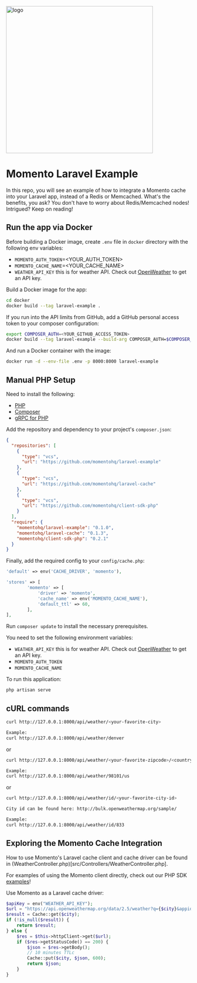 <head>
  <meta name="Momento Laravel cache driver example" content="Taggable Momento serverless cache driver example for Laravel">
</head>
<img src="https://docs.momentohq.com/img/logo.svg" alt="logo" width="400"/>

# Momento Laravel Example
In this repo, you will see an example of how to integrate a Momento cache into your Laravel app, instead of a Redis or Memcached.
What's the benefits, you ask? You don't have to worry about Redis/Memcached nodes!
Intrigued? Keep on reading!

## Run the app via Docker

Before building a Docker image, create `.env` file in `docker` directory with the following env variables:
- `MOMENTO_AUTH_TOKEN`=<YOUR_AUTH_TOKEN>
- `MOMENTO_CACHE_NAME`=<YOUR_CACHE_NAME>
- `WEATHER_API_KEY` this is for weather API. Check out [OpenWeather](https://openweathermap.org/) to get an API key.

Build a Docker image for the app:
```bash
cd docker
docker build --tag laravel-example .
```
If you run into the API limits from GitHub, add a GitHub personal access token to your composer configuration:
```bash
export COMPOSER_AUTH=<YOUR_GITHUB_ACCESS_TOKEN>
docker build --tag laravel-example --build-arg COMPOSER_AUTH=$COMPOSER_AUTH .
```

And run a Docker container with the image:
```bash
docker run -d --env-file .env -p 8000:8000 laravel-example
```

## Manual PHP Setup

Need to install the following:

- [PHP](https://www.php.net/manual/en/install.macosx.packages.php)
- [Composer](https://getcomposer.org/doc/00-intro.md#installation-linux-unix-macos)
- [gRPC for PHP](https://cloud.google.com/php/grpc)

Add the repository and dependency to your project's `composer.json`:

```json
{
  "repositories": [
    {
      "type": "vcs",
      "url": "https://github.com/momentohq/laravel-example"
    },
    {
      "type": "vcs",
      "url": "https://github.com/momentohq/laravel-cache"
    },
    {
      "type": "vcs",
      "url": "https://github.com/momentohq/client-sdk-php"
    }
  ],
  "require": {
    "momentohq/laravel-example": "0.1.0",
    "momentohq/laravel-cache": "0.1.3",
    "momentohq/client-sdk-php": "0.2.1"
  }
}
```

Finally, add the required config to your `config/cache.php`:

```php
'default' => env('CACHE_DRIVER', 'momento'),

'stores' => [
        'momento' => [
            'driver' => 'momento',
            'cache_name' => env('MOMENTO_CACHE_NAME'),
            'default_ttl' => 60,
        ],
],
```

Run `composer update` to install the necessary prerequisites.

You need to set the following environment variables:

- `WEATHER_API_KEY` this is for weather API. Check out [OpenWeather](https://openweathermap.org/) to get an API key.
- `MOMENTO_AUTH_TOKEN`
- `MOMENTO_CACHE_NAME`

To run this application:

```bash
php artisan serve
```

## cURL commands
```bash
curl http://127.0.0.1:8000/api/weather/<your-favorite-city>

Example:
curl http://127.0.0.1:8000/api/weather/denver
```

or

```bash
curl http://127.0.0.1:8000/api/weather/<your-favorite-zipcode>/<country-code-such-as-us>

Example:
curl http://127.0.0.1:8000/api/weather/98101/us
```

or

```bash
curl http://127.0.0.1:8000/api/weather/id/<your-favorite-city-id>

City id can be found here: http://bulk.openweathermap.org/sample/

Example:
curl http://127.0.0.1:8000/api/weather/id/833
```

## Exploring the Momento Cache Integration
How to use Momento's Laravel cache client and cache driver can be found in (WeatherController.php)[src/Controllers/WeatherController.php].

For examples of using the Momento client directly, check out our PHP SDK [examples](https://github.com/momentohq/client-sdk-php/tree/main/examples)!

Use Momento as a Laravel cache driver:
```php
$apiKey = env("WEATHER_API_KEY");
$url = "https://api.openweathermap.org/data/2.5/weather?q={$city}&appid={$apiKey}";
$result = Cache::get($city);
if (!is_null($result)) {
    return $result;
} else {
    $res = $this->httpClient->get($url);
    if ($res->getStatusCode() == 200) {
        $json = $res->getBody();
        // 10 minutes TTLc
        Cache::put($city, $json, 600);
        return $json;
    }
}
```
